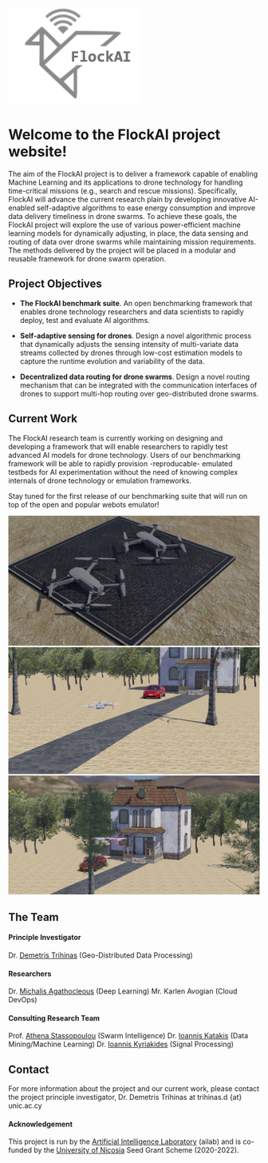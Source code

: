 ![flockai-logo](https://github.com/unic-ailab/flockai/raw/gh-pages/images/flockai_logo.png)

# Welcome to the FlockAI project website!

The aim of the FlockAI project is to deliver a framework capable of enabling Machine Learning and its applications to drone technology for handling time-critical missions (e.g., search and rescue missions). Specifically, FlockAI will advance the current research plain by developing innovative AI-enabled self-adaptive algorithms to ease energy consumption and improve data delivery timeliness in drone swarms. To achieve these goals, the FlockAI project will explore the use of various power-efficient machine learning models for dynamically adjusting, in place, the data sensing and routing of data over drone swarms while maintaining mission requirements. The methods delivered by the project will be placed in a modular and reusable framework for drone swarm operation.

## Project Objectives

- **The FlockAI benchmark suite**. An open benchmarking framework that enables drone technology researchers and data scientists to rapidly deploy, test and evaluate AI algorithms.

- **Self-adaptive sensing for drones**. Design a novel algorithmic process that dynamically adjusts the sensing intensity of multi-variate data streams collected by drones through low-cost estimation models to capture the runtime evolution and variability of the data.

- **Decentralized data routing for drone swarms**. Design a novel routing mechanism that can be integrated with the communication interfaces of drones to support multi-hop routing over geo-distributed drone swarms.

## Current Work
The FlockAI research team is currently working on designing and developing a framework that will enable researchers to rapidly test advanced AI models for drone technology. Users of our benchmarking framework will be able to rapidly provision -reproducable- emulated testbeds for AI experimentation without the need of knowing complex internals of drone technology or emulation frameworks. 

Stay tuned for the first release of our benchmarking suite that will run on top of the open and popular webots emulator!

![flockai-webots-1](https://github.com/unic-ailab/flockai/raw/gh-pages/images/flockai-webots-1.png)
![flockai-webots-2](https://github.com/unic-ailab/flockai/raw/gh-pages/images/flockai-webots-2.png)
![flockai-webots-3](https://github.com/unic-ailab/flockai/raw/gh-pages/images/flockai-webots-3.png)


## The Team

#### Principle Investigator
Dr. [Demetris Trihinas](https://dtrihinas.info/) (Geo-Distributed Data Processing)

#### Researchers
Dr. [Michalis Agathocleous](https://www.linkedin.com/in/michalis-agathocleous-phd-779aa759) (Deep Learning)
Mr. Karlen Avogian (Cloud DevOps)

#### Consulting Research Team
Prof. [Athena Stassopoulou](https://www.unic.ac.cy/stassopoulou-athena/) (Swarm Intelligence)
Dr. [Ioannis Katakis](http://www.katakis.eu/) (Data Mining/Machine Learning)
Dr. [Ioannis Kyriakides](https://sites.google.com/view/ikyriakides/home) (Signal Processing)


## Contact

For more information about the project and our current work, please contact the project principle investigator, Dr. Demetris Trihinas at trihinas.d {at} unic.ac.cy

#### Acknowledgement

This project is run by the [Artificial Intelligence Laboratory](https://ailab.unic.ac.cy/) (ailab) and is co-funded by the [University of Nicosia](https://www.unic.ac.cy/) Seed Grant Scheme (2020-2022).
